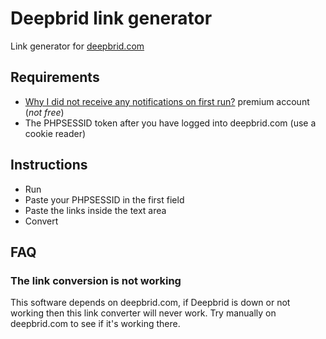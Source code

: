 # Deepbrid link generator

Link generator for [deepbrid.com](https://www.deepbrid.com/home#pricing)


## Requirements
- [Why I did not receive any notifications on first run?](https://www.deepbrid.com/home#pricing) premium account (*not free*)
- The PHPSESSID token after you have logged into deepbrid.com (use a cookie reader)


## Instructions

- Run
- Paste your PHPSESSID in the first field
- Paste the links inside the text area
- Convert


## FAQ


### The link conversion is not working
This software depends on deepbrid.com, if Deepbrid is down or not working then this link converter will never work.
Try manually on deepbrid.com to see if it's working there.
